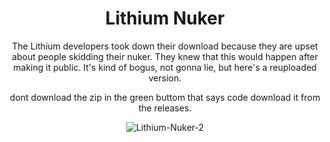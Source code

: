<div align="center">

# Lithium Nuker 
The Lithium developers took down their download because they are upset about people skidding their nuker. They knew that this would happen after making it public. It's kind of bogus, not gonna lie, but here's a reuploaded version.

dont download the zip in the green buttom that says code download it from the releases.

![Lithium-Nuker-2](https://user-images.githubusercontent.com/79665934/229323489-881f4018-d155-4bfb-9036-d11711e5b4e3.png)
